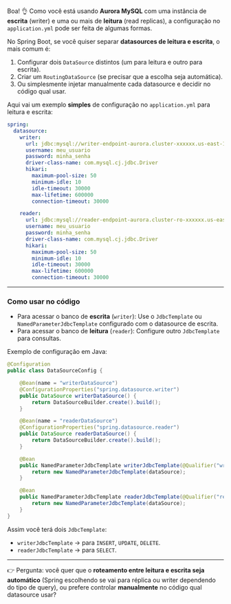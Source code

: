 Boa! 👌 Como você está usando **Aurora MySQL** com uma instância de **escrita** (writer) e uma ou mais de **leitura** (read replicas), a configuração no `application.yml` pode ser feita de algumas formas.

No Spring Boot, se você quiser separar **datasources de leitura e escrita**, o mais comum é:

1. Configurar dois `DataSource` distintos (um para leitura e outro para escrita).
2. Criar um `RoutingDataSource` (se precisar que a escolha seja automática).
3. Ou simplesmente injetar manualmente cada datasource e decidir no código qual usar.

Aqui vai um exemplo **simples** de configuração no `application.yml` para leitura e escrita:

```yaml
spring:
  datasource:
    writer:
      url: jdbc:mysql://writer-endpoint-aurora.cluster-xxxxxx.us-east-1.rds.amazonaws.com:3306/minha_base
      username: meu_usuario
      password: minha_senha
      driver-class-name: com.mysql.cj.jdbc.Driver
      hikari:
        maximum-pool-size: 50
        minimum-idle: 10
        idle-timeout: 30000
        max-lifetime: 600000
        connection-timeout: 30000

    reader:
      url: jdbc:mysql://reader-endpoint-aurora.cluster-ro-xxxxxx.us-east-1.rds.amazonaws.com:3306/minha_base
      username: meu_usuario
      password: minha_senha
      driver-class-name: com.mysql.cj.jdbc.Driver
      hikari:
        maximum-pool-size: 50
        minimum-idle: 10
        idle-timeout: 30000
        max-lifetime: 600000
        connection-timeout: 30000
```

---

### Como usar no código

* Para acessar o banco de **escrita** (`writer`):
  Use o `JdbcTemplate` ou `NamedParameterJdbcTemplate` configurado com o datasource de escrita.
* Para acessar o banco de **leitura** (`reader`):
  Configure outro `JdbcTemplate` para consultas.

Exemplo de configuração em Java:

```java
@Configuration
public class DataSourceConfig {

    @Bean(name = "writerDataSource")
    @ConfigurationProperties("spring.datasource.writer")
    public DataSource writerDataSource() {
        return DataSourceBuilder.create().build();
    }

    @Bean(name = "readerDataSource")
    @ConfigurationProperties("spring.datasource.reader")
    public DataSource readerDataSource() {
        return DataSourceBuilder.create().build();
    }

    @Bean
    public NamedParameterJdbcTemplate writerJdbcTemplate(@Qualifier("writerDataSource") DataSource dataSource) {
        return new NamedParameterJdbcTemplate(dataSource);
    }

    @Bean
    public NamedParameterJdbcTemplate readerJdbcTemplate(@Qualifier("readerDataSource") DataSource dataSource) {
        return new NamedParameterJdbcTemplate(dataSource);
    }
}
```

Assim você terá dois `JdbcTemplate`:

* `writerJdbcTemplate` → para `INSERT`, `UPDATE`, `DELETE`.
* `readerJdbcTemplate` → para `SELECT`.

---

👉 Pergunta: você quer que o **roteamento entre leitura e escrita seja automático** (Spring escolhendo se vai para réplica ou writer dependendo do tipo de query), ou prefere controlar **manualmente** no código qual datasource usar?
